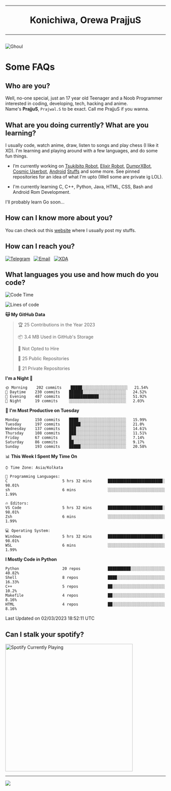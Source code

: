 <h1 align="center"><hr>Konichiwa, Orewa PrajjuS<hr></h1>


<img src="https://telegra.ph/file/6041d22c64479ee5ff802.jpg" alt="Ghoul"/>


<h1>Some FAQs</h1>


<h2>Who are you?</h2>

Well, no-one special, just an 17 year old Teenager and a Noob Programmer interested in coding, developing, tech, hacking and anime.
<br>
Name's <b>PrajjuS</b>, <code>Prajwal.S</code> to be exact. Call me PrajjuS if you wanna.


<h2>What are you doing currently? What are you learning?</h2>

I usually code, watch anime, draw, listen to songs and play chess (I like it XD). I'm learning and playing around with a few languages, and do some fun things.

- I’m currently working on <a href="Https://t.me/PrajjuSAssistantBot">Tsukibito Robot</a>, <a href="https://t.me/projectelixir_bot">Elixir Robot</a>, <a href="https://t.me/DumprXBot">DumprXBot</a>, <a href="https://github.com/SkyLab-Devs/CosmicUserbot">Cosmic Userbot</a>, <a href="https://github.com/Noob-OS">Android</a> <a href="https://github.com/PrajjuS/device_xiaomi_vince">Stuffs</a> and some more. See pinned repositories for an idea of what I'm upto (Well some are private ig LOL).

- I'm currently learning C, C++, Python, Java, HTML, CSS, Bash and Android Rom Development.

I'll probably learn Go soon...


<h2>How can I know more about you?</h2>

You can check out this <a href="https://prajjus.site">website</a> where I usually post my stuffs.


<h2>How can I reach you?</h2>

<a href="https://t.me/PrajjuS"><img src="https://img.shields.io/badge/PrajjuS-2CA5E0?style=flat-square&logo=telegram&logoColor=white" alt="Telegram"/></a>&nbsp;&nbsp;&nbsp;<a href="theprajjus@gmail.com"><img src="https://img.shields.io/badge/theprajjus@gmail.com-D14836?style=flat-square&logo=gmail&logoColor=white" alt="Email"/></a>&nbsp;&nbsp;&nbsp;<a href="https://forum.xda-developers.com/m/prajjus.10388799/"><img src="https://img.shields.io/badge/PrajjuS-F59714?style=flat-square&logo=xda-developers&logoColor=white" alt="XDA"/></a>


<h2>What languages you use and how much do you code?</h2>

<!--START_SECTION:waka-->
![Code Time](http://img.shields.io/badge/Code%20Time-232%20hrs%2057%20mins-blue)

![Lines of code](https://img.shields.io/badge/From%20Hello%20World%20I%27ve%20Written-31%20Thousand%20lines%20of%20code-blue)

**🐱 My GitHub Data** 

> 🏆 25 Contributions in the Year 2023
 > 
> 📦 3.4 MB Used in GitHub's Storage 
 > 
> 🚫 Not Opted to Hire
 > 
> 📜 25 Public Repositories 
 > 
> 🔑 21 Private Repositories  
 > 
**I'm a Night 🦉** 

```text
🌞 Morning    202 commits    █████░░░░░░░░░░░░░░░░░░░░   21.54% 
🌆 Daytime    230 commits    ██████░░░░░░░░░░░░░░░░░░░   24.52% 
🌃 Evening    487 commits    █████████████░░░░░░░░░░░░   51.92% 
🌙 Night      19 commits     ░░░░░░░░░░░░░░░░░░░░░░░░░   2.03%

```
📅 **I'm Most Productive on Tuesday** 

```text
Monday       150 commits    ████░░░░░░░░░░░░░░░░░░░░░   15.99% 
Tuesday      197 commits    █████░░░░░░░░░░░░░░░░░░░░   21.0% 
Wednesday    137 commits    ███░░░░░░░░░░░░░░░░░░░░░░   14.61% 
Thursday     108 commits    ███░░░░░░░░░░░░░░░░░░░░░░   11.51% 
Friday       67 commits     █░░░░░░░░░░░░░░░░░░░░░░░░   7.14% 
Saturday     86 commits     ██░░░░░░░░░░░░░░░░░░░░░░░   9.17% 
Sunday       193 commits    █████░░░░░░░░░░░░░░░░░░░░   20.58%

```


📊 **This Week I Spent My Time On** 

```text
⌚︎ Time Zone: Asia/Kolkata

💬 Programming Languages: 
C                        5 hrs 32 mins       ████████████████████████░   98.01% 
sh                       6 mins              ░░░░░░░░░░░░░░░░░░░░░░░░░   1.99%

🔥 Editors: 
VS Code                  5 hrs 32 mins       ████████████████████████░   98.01% 
Zsh                      6 mins              ░░░░░░░░░░░░░░░░░░░░░░░░░   1.99%

💻 Operating System: 
Windows                  5 hrs 32 mins       ████████████████████████░   98.01% 
WSL                      6 mins              ░░░░░░░░░░░░░░░░░░░░░░░░░   1.99%

```

**I Mostly Code in Python** 

```text
Python                   20 repos            ██████████░░░░░░░░░░░░░░░   40.82% 
Shell                    8 repos             ████░░░░░░░░░░░░░░░░░░░░░   16.33% 
C++                      5 repos             ██░░░░░░░░░░░░░░░░░░░░░░░   10.2% 
Makefile                 4 repos             ██░░░░░░░░░░░░░░░░░░░░░░░   8.16% 
HTML                     4 repos             ██░░░░░░░░░░░░░░░░░░░░░░░   8.16%

```



 Last Updated on 02/03/2023 18:52:11 UTC
<!--END_SECTION:waka-->


<h2>Can I stalk your spotify?</h2>

<a href="https://open.spotify.com/user/cotgk31v4nhw20gs5adb29jq5"><img src="https://spotify-readme-prajjus.vercel.app/api?theme=dark&rainbow=true" alt="Spotify Currently Playing" width="400px"/></a>


<hr>


<img src="https://komarev.com/ghpvc/?username=prajjus&label=Profile%20Views&color=000000&style=flat">
